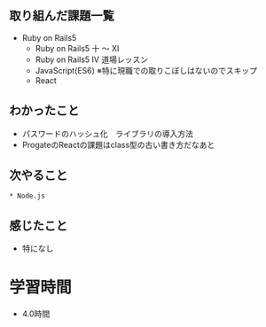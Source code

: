 ## 取り組んだ課題一覧
  * Ruby on Rails5 
    * Ruby on Rails5 十 ～ Ⅺ 
    * Ruby on Rails5 Ⅳ 道場レッスン
    * JavaScript(ES6) ※特に現職での取りこぼしはないのでスキップ
    * React
## わかったこと
  * パスワードのハッシュ化　ライブラリの導入方法
  * ProgateのReactの課題はclass型の古い書き方だなあと
## 次やること
    * Node.js
## 感じたこと
  * 特になし
# 学習時間
  * 4.0時間
